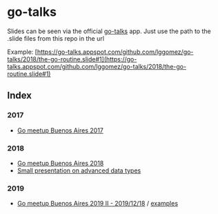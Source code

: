 # go-talks

Slides can be seen via the official [go-talks](https://go-talks.appspot.com) app. Just use the path to the .slide files from this repo in the url

Example: [https://go-talks.appspot.com/github.com/lggomez/go-talks/2018/the-go-routine.slide#1](https://go-talks.appspot.com/github.com/lggomez/go-talks/2018/the-go-routine.slide#1)

## Index

### 2017
* [Go meetup Buenos Aires 2017](https://go-talks.appspot.com/github.com/lggomez/go-talks/2017/go-dep.slide#1)
### 2018
* [Go meetup Buenos Aires 2018](https://go-talks.appspot.com/github.com/lggomez/go-talks/2018/the-go-routine.slide#1)
* [Small presentation on advanced data types](https://go-talks.appspot.com/github.com/lggomez/go-talks/2018_misc/adv_data_types/8.slide#1)
### 2019
* [Go meetup Buenos Aires 2019 II - 2019/12/18](https://go-talks.appspot.com/github.com/lggomez/go-talks/2019/12-18-MELI/gophers-attack.slide#1) / [examples](https://github.com/lggomez/go-talks/tree/master/2019/12-18-MELI/example)
